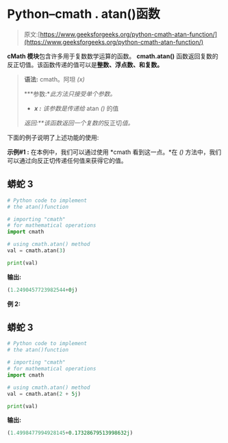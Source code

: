 # Python–cmath . atan()函数

> 原文:[https://www.geeksforgeeks.org/python-cmath-atan-function/](https://www.geeksforgeeks.org/python-cmath-atan-function/)

**cMath 模块**包含许多用于复数数学运算的函数。 **cmath.atan()** 函数返回复数的反正切值。该函数传递的值可以是**整数、浮点数、**和**复数。**

> **语法:** cmath。阿坦 *(x)*
> 
> ***参数:**此方法只接受单个参数。*
> 
> *   ***x :** 该参数是传递给* atan *()* 的值
> 
> ***返回:**该函数返回一个*复数*的*反正切*值。*

下面的例子说明了上述功能的使用:

**示例#1 :** 在本例中，我们可以通过使用 *cmath 看到这一点。*在 *()* 方法中，我们可以通过向反正切传递任何值来获得它的值。

## 蟒蛇 3

```py
# Python code to implement
# the atan()function

# importing "cmath"
# for mathematical operations  
import cmath 

# using cmath.atan() method 
val = cmath.atan(3) 

print(val)
```

**输出:**

```py
(1.2490457723982544+0j)

```

**例 2:**

## 蟒蛇 3

```py
# Python code to implement
# the atan()function

# importing "cmath"
# for mathematical operations  
import cmath 

# using cmath.atan() method 
val = cmath.atan(2 + 5j) 

print(val)
```

**输出:**

```py
(1.4998477994928145+0.17328679513998632j)

```